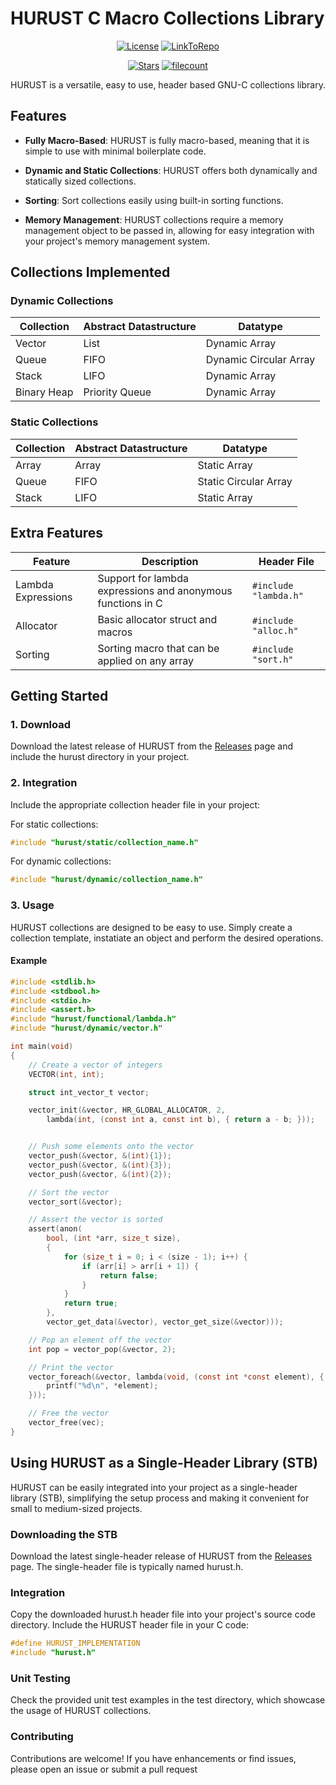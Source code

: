 # HURUST C Macro Collections Library

<p align="center">
    <a href="https://github.com/callumgran/hurust/blob/master/LICENSE"><img src="https://img.shields.io/badge/License-GPL--3.0-blue.svg" alt="License"/></a>
    <a href="https://github.com/callumgran/hurust"><img src="https://img.shields.io/badge/GitHub-hurust-2195F3.svg?logo=github" alt="LinkToRepo"/></a>
</p>

<p align="center">
    <a href="https://github.com/callumgran/hurust/stargazers"><img src="https://img.shields.io/github/stars/callumgran/hurust?style=flat&color=ffa000" alt="Stars"/></a>
    <a href="https://github.com/callumgran/hurust"><img src="https://img.shields.io/github/directory-file-count/callumgran/hurust" alt="filecount"/></a>
</p>

HURUST is a versatile, easy to use, header based GNU-C collections library.

## Features

- **Fully Macro-Based**: HURUST is fully macro-based, meaning that it is simple to use with minimal boilerplate code.

- **Dynamic and Static Collections**: HURUST offers both dynamically and statically sized collections.

- **Sorting**: Sort collections easily using built-in sorting functions.

- **Memory Management**: HURUST collections require a memory management object to be passed in, allowing for easy integration with your project's memory management system.

## Collections Implemented

### Dynamic Collections

| Collection          | Abstract Datastructure             | Datatype                        |
|----------------------|------------------------------------|---------------------------------|
| Vector       | List                               | Dynamic Array                   |
| Queue        | FIFO                               | Dynamic Circular Array          |
| Stack        | LIFO                               | Dynamic Array                   |
| Binary Heap  | Priority Queue                     | Dynamic Array                   |

### Static Collections

| Collection          | Abstract Datastructure             | Datatype                        |
|----------------------|------------------------------------|---------------------------------|
| Array         | Array                              | Static Array                    |
| Queue         | FIFO                               | Static Circular Array           |
| Stack         | LIFO                               | Static Array                    |

## Extra Features

| Feature              | Description                       | Header File                     |
|----------------------|-----------------------------------|---------------------------------|
| Lambda Expressions   | Support for lambda expressions and anonymous functions in C          | `#include "lambda.h"`           |
| Allocator            | Basic allocator struct and macros                 | `#include "alloc.h"`        |
| Sorting              | Sorting macro that can be applied on any array                | `#include "sort.h"`             |

## Getting Started

### 1. Download

Download the latest release of HURUST from the [Releases](https://github.com/callumgran/hurust/releases) page and include the hurust directory in your project.

### 2. Integration

Include the appropriate collection header file in your project:

For static collections:
```c
#include "hurust/static/collection_name.h"
```
For dynamic collections:
```c
#include "hurust/dynamic/collection_name.h"
```

### 3. Usage

HURUST collections are designed to be easy to use. Simply create a collection template, instatiate an object and perform the desired operations.

#### Example

```c
#include <stdlib.h>
#include <stdbool.h>
#include <stdio.h>
#include <assert.h>
#include "hurust/functional/lambda.h"
#include "hurust/dynamic/vector.h"

int main(void) 
{
    // Create a vector of integers
    VECTOR(int, int);

    struct int_vector_t vector;

    vector_init(&vector, HR_GLOBAL_ALLOCATOR, 2,
        lambda(int, (const int a, const int b), { return a - b; }));


    // Push some elements onto the vector
    vector_push(&vector, &(int){1});
    vector_push(&vector, &(int){3});
    vector_push(&vector, &(int){2});

    // Sort the vector
    vector_sort(&vector);

    // Assert the vector is sorted
    assert(anon(
        bool, (int *arr, size_t size),
        {
            for (size_t i = 0; i < (size - 1); i++) {
                if (arr[i] > arr[i + 1]) {
                    return false;
                }
            }
            return true;
        },
        vector_get_data(&vector), vector_get_size(&vector)));

    // Pop an element off the vector
    int pop = vector_pop(&vector, 2);

    // Print the vector
    vector_foreach(&vector, lambda(void, (const int *const element), { 
        printf("%d\n", *element); 
    }));

    // Free the vector
    vector_free(vec);
}
```

## Using HURUST as a Single-Header Library (STB)
HURUST can be easily integrated into your project as a single-header library (STB), simplifying the setup process and making it convenient for small to medium-sized projects.

### Downloading the STB

Download the latest single-header release of HURUST from the [Releases](https://github.com/callumgran/hurust/releases) page. The single-header file is typically named hurust.h.

### Integration

Copy the downloaded hurust.h header file into your project's source code directory. Include the HURUST header file in your C code:

```c
#define HURUST_IMPLEMENTATION
#include "hurust.h"
```

### Unit Testing
Check the provided unit test examples in the test directory, which showcase the usage of HURUST collections.

### Contributing
Contributions are welcome! If you have enhancements or find issues, please open an issue or submit a pull request
